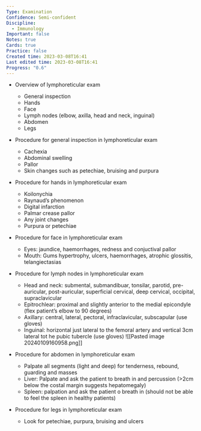 ```yaml
---
Type: Examination
Confidence: Semi-confident
Discipline:
  - Immunology
Important: false
Notes: true
Cards: true
Practice: false
Created time: 2023-03-08T16:41
Last edited time: 2023-03-08T16:41
Progress: "0.6"
---
```

- Overview of lymphoreticular exam
    - General inspection
    - Hands
    - Face
    - Lymph nodes (elbow, axilla, head and neck, inguinal)
    - Abdomen
    - Legs
- Procedure for general inspection in lymphoreticular exam
    - Cachexia
    - Abdominal swelling
    - Pallor
    - Skin changes such as petechiae, bruising and purpura
- Procedure for hands in lymphoreticular exam
    - Koilonychia
    - Raynaud’s phenomenon
    - Digital infarction
    - Palmar crease pallor
    - Any joint changes
    - Purpura or petechiae
- Procedure for face in lymphoreticular exam
    - Eyes: jaundice, haemorrhages, redness and conjuctival pallor
    - Mouth: Gums hypertrophy, ulcers, haemorrhages, atrophic glossitis, telangiectasias
- Procedure for lymph nodes in lymphoreticular exam
    
    - Head and neck: submental, submandibuar, tonsilar, parotid, pre-auricular, post-auricular, superficial cervical, deep cervical, occipital, supraclavicular
    - Epitrochlear: proximal and slightly anterior to the medial epicondyle (flex patient’s elbow to 90 degrees)
    - Axillary: central, lateral, pectoral, infraclavicular, subscapular (use gloves)
    - Inguinal: horizontal just lateral to the femoral artery and vertical 3cm lateral tot he pubic tubercle (use gloves)
	![[Pasted image 20240109160958.png]]
- Procedure for abdomen in lymphoreticular exam
    - Palpate all segments (light and deep) for tenderness, rebound, guarding and masses
    - Liver: Palpate and ask the patient to breath in and percussion (>2cm below the costal margin suggests hepatomegaly)
    - Spleen: palpation and ask the patient o breath in (should not be able to feel the spleen in healthy patients)
- Procedure for legs in lymphoreticular exam
    - Look for petechiae, purpura, bruising and ulcers